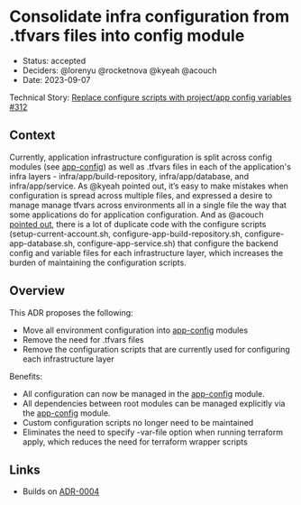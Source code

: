 # Consolidate infra configuration from .tfvars files into config module

* Status: accepted
* Deciders: @lorenyu @rocketnova @kyeah @acouch
* Date: 2023-09-07

Technical Story: [Replace configure scripts with project/app config variables #312](https://github.com/navapbc/template-infra/issues/312)

## Context

Currently, application infrastructure configuration is split across config modules (see [app-config](/infra/app/app-config/)) as well as .tfvars files in each of the application's infra layers - infra/app/build-repository, infra/app/database, and infra/app/service. As @kyeah pointed out, it’s easy to make mistakes when configuration is spread across multiple files, and expressed a desire to manage manage tfvars across environments all in a single file the way that some applications do for application configuration. And as @acouch [pointed out](https://github.com/navapbc/template-infra/pull/282#discussion_r1219930653), there is a lot of duplicate code with the configure scripts (setup-current-account.sh, configure-app-build-repository.sh, configure-app-database.sh, configure-app-service.sh) that configure the backend config and variable files for each infrastructure layer, which increases the burden of maintaining the configuration scripts.

## Overview

This ADR proposes the following:

* Move all environment configuration into [app-config](/infra/app/app-config/) modules
* Remove the need for .tfvars files
* Remove the configuration scripts that are currently used for configuring each infrastructure layer

Benefits:

* All configuration can now be managed in the [app-config](/infra/app/app-config/) module.
* All dependencies between root modules can be managed explicitly via the [app-config](/infra/app/app-config/) module.
* Custom configuration scripts no longer need to be maintained
* Eliminates the need to specify -var-file option when running terraform apply, which reduces the need for terraform wrapper scripts

## Links

* Builds on [ADR-0004](./0004-separate-terraform-backend-configs-into-separate-config-files.md)
